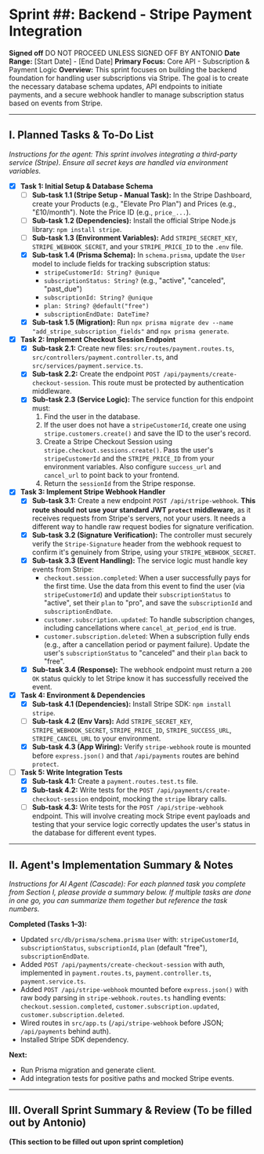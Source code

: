 # Sprint ##: Backend - Stripe Payment Integration

**Signed off** DO NOT PROCEED UNLESS SIGNED OFF BY ANTONIO
**Date Range:** [Start Date] - [End Date]
**Primary Focus:** Core API - Subscription & Payment Logic
**Overview:** This sprint focuses on building the backend foundation for handling user subscriptions via Stripe. The goal is to create the necessary database schema updates, API endpoints to initiate payments, and a secure webhook handler to manage subscription status based on events from Stripe.

---

## I. Planned Tasks & To-Do List 

*Instructions for the agent: This sprint involves integrating a third-party service (Stripe). Ensure all secret keys are handled via environment variables.*

- [x] **Task 1: Initial Setup & Database Schema**
    - [ ] **Sub-task 1.1 (Stripe Setup - Manual Task):** In the Stripe Dashboard, create your Products (e.g., "Elevate Pro Plan") and Prices (e.g., "£10/month"). Note the Price ID (e.g., `price_...`).
    - [ ] **Sub-task 1.2 (Dependencies):** Install the official Stripe Node.js library: `npm install stripe`.
    - [ ] **Sub-task 1.3 (Environment Variables):** Add `STRIPE_SECRET_KEY`, `STRIPE_WEBHOOK_SECRET`, and your `STRIPE_PRICE_ID` to the `.env` file.
    - [x] **Sub-task 1.4 (Prisma Schema):** In `schema.prisma`, update the `User` model to include fields for tracking subscription status:
        * `stripeCustomerId: String? @unique`
        * `subscriptionStatus: String?` (e.g., "active", "canceled", "past_due")
        * `subscriptionId: String? @unique`
        * `plan: String? @default("free")`
        * `subscriptionEndDate: DateTime?`
    - [x] **Sub-task 1.5 (Migration):** Run `npx prisma migrate dev --name "add_stripe_subscription_fields"` and `npx prisma generate`.

- [x] **Task 2: Implement Checkout Session Endpoint**
    - [x] **Sub-task 2.1:** Create new files: `src/routes/payment.routes.ts`, `src/controllers/payment.controller.ts`, and `src/services/payment.service.ts`.
    - [x] **Sub-task 2.2:** Create the endpoint `POST /api/payments/create-checkout-session`. This route must be protected by authentication middleware.
    - [x] **Sub-task 2.3 (Service Logic):** The service function for this endpoint must:
        1.  Find the user in the database.
        2.  If the user does not have a `stripeCustomerId`, create one using `stripe.customers.create()` and save the ID to the user's record.
        3.  Create a Stripe Checkout Session using `stripe.checkout.sessions.create()`. Pass the user's `stripeCustomerId` and the `STRIPE_PRICE_ID` from your environment variables. Also configure `success_url` and `cancel_url` to point back to your frontend.
        4.  Return the `sessionId` from the Stripe response.

- [x] **Task 3: Implement Stripe Webhook Handler**
    - [x] **Sub-task 3.1:** Create a new endpoint `POST /api/stripe-webhook`. **This route should not use your standard JWT `protect` middleware**, as it receives requests from Stripe's servers, not your users. It needs a different way to handle raw request bodies for signature verification.
    - [x] **Sub-task 3.2 (Signature Verification):** The controller must securely verify the `Stripe-Signature` header from the webhook request to confirm it's genuinely from Stripe, using your `STRIPE_WEBHOOK_SECRET`.
    - [x] **Sub-task 3.3 (Event Handling):** The service logic must handle key events from Stripe:
        * `checkout.session.completed`: When a user successfully pays for the first time. Use the data from this event to find the user (via `stripeCustomerId`) and update their `subscriptionStatus` to "active", set their `plan` to "pro", and save the `subscriptionId` and `subscriptionEndDate`.
        * `customer.subscription.updated`: To handle subscription changes, including cancellations where `cancel_at_period_end` is true.
        * `customer.subscription.deleted`: When a subscription fully ends (e.g., after a cancellation period or payment failure). Update the user's `subscriptionStatus` to "canceled" and their `plan` back to "free".
    - [x] **Sub-task 3.4 (Response):** The webhook endpoint must return a `200 OK` status quickly to let Stripe know it has successfully received the event.

- [x] **Task 4: Environment & Dependencies**
    - [x] **Sub-task 4.1 (Dependencies):** Install Stripe SDK: `npm install stripe`.
    - [ ] **Sub-task 4.2 (Env Vars):** Add `STRIPE_SECRET_KEY`, `STRIPE_WEBHOOK_SECRET`, `STRIPE_PRICE_ID`, `STRIPE_SUCCESS_URL`, `STRIPE_CANCEL_URL` to your environment.
    - [x] **Sub-task 4.3 (App Wiring):** Verify `stripe-webhook` route is mounted before `express.json()` and that `/api/payments` routes are behind `protect`.

- [ ] **Task 5: Write Integration Tests**
    - [x] **Sub-task 4.1:** Create a `payment.routes.test.ts` file.
    - [x] **Sub-task 4.2:** Write tests for the `POST /api/payments/create-checkout-session` endpoint, mocking the `stripe` library calls.
    - [ ] **Sub-task 4.3:** Write tests for the `POST /api/stripe-webhook` endpoint. This will involve creating mock Stripe event payloads and testing that your service logic correctly updates the user's status in the database for different event types.

---

## II. Agent's Implementation Summary & Notes

*Instructions for AI Agent (Cascade): For each planned task you complete from Section I, please provide a summary below. If multiple tasks are done in one go, you can summarize them together but reference the task numbers.*

**Completed (Tasks 1–3):**
- Updated `src/db/prisma/schema.prisma` `User` with: `stripeCustomerId`, `subscriptionStatus`, `subscriptionId`, `plan` (default "free"), `subscriptionEndDate`.
- Added `POST /api/payments/create-checkout-session` with auth, implemented in `payment.routes.ts`, `payment.controller.ts`, `payment.service.ts`.
- Added `POST /api/stripe-webhook` mounted before `express.json()` with raw body parsing in `stripe-webhook.routes.ts` handling events: `checkout.session.completed`, `customer.subscription.updated`, `customer.subscription.deleted`.
- Wired routes in `src/app.ts` (`/api/stripe-webhook` before JSON; `/api/payments` behind auth).
- Installed Stripe SDK dependency.

**Next:**
- Run Prisma migration and generate client.
- Add integration tests for positive paths and mocked Stripe events.

---

## III. Overall Sprint Summary & Review (To be filled out by Antonio)

**(This section to be filled out upon sprint completion)**